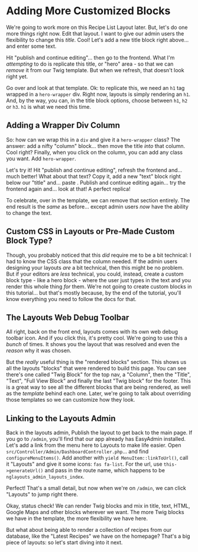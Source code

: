 # Adding More Customized Blocks

We're going to work more on this Recipe List Layout later. But, let's do one more
things right now. Edit that layout. I want to give our admin users the flexibility
to change this *title*. Cool! Let's add a new title block right above... and
enter some text.

Hit "publish and continue editing"... then go to the frontend. What I'm *attempting*
to do is replicate this title, or "hero" area - so that we can *remove* it from our
Twig template. But when we refresh, that doesn't look right yet.

Go over and look at that template. Ok: to replicate this, we need an `h1` tag
wrapped in a `hero-wrapper` div. Right now, layouts is simply rendering an `h1`.
And, by the way, you can, in the title block options, choose between `h1`, `h2`
or `h3`. `h1` is what we need this time.

## Adding a Wrapper Div Column

So: how can we wrap this in a `div` and give it a `hero-wrapper` class? The
answer: add a nifty "column" block... then move the title *into* that column.
Cool right? Finally, when you click on the column, you can add any class you want.
Add `hero-wrapper`.

Let's try it! Hit "publish and continue editing", refresh the frontend and... much
better! What about that text? Copy it, add a new "text" block right below our
"title" and... paste . Publish and continue editing again... try the frontend
again and... look at that! A perfect replica!

To celebrate, over in the template, we can remove that section entirely. The end
result is the *same* as before... except admin users *now* have the ability to
change the text.

## Custom CSS in Layouts or Pre-Made Custom Block Type?

Though, you probably noticed that this *did* require me to be a bit technical: I
had to know the CSS class that the column needed. If the admin users designing your
layouts *are* a bit technical, then this might be no problem. But if your editors
are *less* technical, you could, instead, create a custom block type - like a hero
block - where the user just types in the text and you render this whole thing
*for* them. We're not going to create custom blocks in this tutorial... but that's
mostly because, by the end of the tutorial, you'll know everything you need to
follow the docs for that.

## The Layouts Web Debug Toolbar

All right, back on the front end, layouts comes with its own web debug toolbar icon.
And if you click this, it's pretty cool. We're going to use this a *bunch* of times.
It shows you the layout that was resolved and even the *reason* why it was chosen.

But the *really* useful thing is the "rendered blocks" section. This shows us all
the layouts "blocks" that were rendered to build this page. You can see there's
one called "Twig Block" for the top nav, a "Column", then the "Title", "Text",
"Full View Block" and finally the last "Twig block" for the footer. This is
a great way to see all the different blocks that are being rendered, as well as the
*template* behind each one. Later, we're going to talk about overriding those
templates so we can customize how they look.

## Linking to the Layouts Admin

Back in the layouts admin, Publish the layout to get back to the main page. If you
go to `/admin`, you'll find that our app already has EasyAdmin installed. Let's add
a link from the menu here to Layouts to make life easier. Open
`src/Controller/Admin/DashboardController.php`... and find `configureMenuItems()`.
Add another with `yield MenuItem::linkToUrl()`, call it "Layouts" and give it
some icons: `fas fa-list`. For the url, use `this->generateUrl()` and pass
in the route name, which happens to be `nglayouts_admin_layouts_index`.

Perfect! That's a small detail, but now when we're on `/admin`, we can click "Layouts"
to jump right there.

Okay, status check! We can render Twig blocks and mix in title, text, HTML, Google
Maps and other blocks wherever we want. The more Twig blocks we have in the template,
the more flexibility we have here.

But what about being able to render a collection of recipes from our database, like
the "Latest Recipes" we have on the homepage? That's a big piece of layouts: so let's
start diving into it next.
